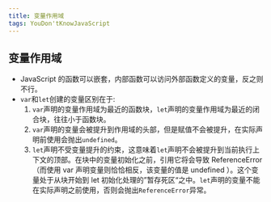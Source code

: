 ```yaml
---
title: 变量作用域
tags: YouDon'tKnowJavaScript
---
```

## 变量作用域
* JavaScript 的函数可以嵌套，内部函数可以访问外部函数定义的变量，反之则不行。
* `var`和`let`创建的变量区别在于:
  1. `var`声明的变量作用域为最近的函数块，`let`声明的变量作用域为最近的闭合块，往往小于函数块。
  2. `var`声明的变量会被提升到作用域的头部，但是赋值不会被提升，在实际声明前使用会抛出`undefined`。
  3. `let`声明不受变量提升的约束，这意味着`let`声明不会被提升到当前执行上下文的顶部。在块中的变量初始化之前，引用它将会导致 ReferenceError（而使用 var 声明变量则恰恰相反，该变量的值是 undefined ）。这个变量处于从块开始到 let 初始化处理的”暂存死区“之中。`let`声明的变量不能在实际声明之前使用，否则会抛出`ReferenceError`异常。
